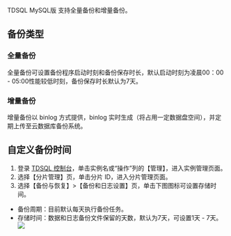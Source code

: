 TDSQL MySQL版 支持全量备份和增量备份。

## 备份类型
### 全量备份
全量备份可设置备份程序启动时刻和备份保存时长，默认启动时刻为凌晨00：00 - 05:00性能较低时刻，备份保存时长默认为7天。

### 增量备份
增量备份以 binlog 方式提供，binlog 实时生成（将占用一定数据盘空间），并定期上传至云数据库备份系统。

## 自定义备份时间
1. 登录 [TDSQL 控制台](https://console.cloud.tencent.com/dcdb)，单击实例名或“操作”列的【管理】，进入实例管理页面。
2. 选择【分片管理】页，单击分片 ID，进入分片管理页面。
3. 选择【备份与恢复】>【备份和日志设置】页，单击下图图标可设置存储时间。
 - 备份周期：目前默认每天执行备份任务。
 - 存储时间：数据和日志备份文件保留的天数，默认为7天，可设置1天 - 7天。
![](https://main.qcloudimg.com/raw/40c526c98f5cab7933a2627a22bcff29.png)

